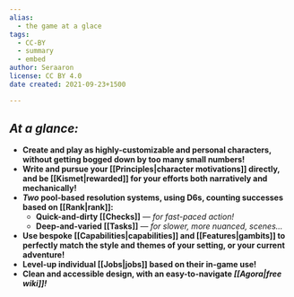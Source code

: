```yaml
---
alias:
  - the game at a glace
tags:
  - CC-BY
  - summary
  - embed
author: Seraaron
license: CC BY 4.0
date created: 2021-09-23+1500

---
```


## _At a glance:_

-   **Create and play as highly-customizable and personal characters, without getting bogged down by too many small numbers!**
-   **Write and pursue your [[Principles|character motivations]] directly, and be [[Kismet|rewarded]] for your efforts both narratively and mechanically!**
-   **_Two_ pool-based resolution systems, using D6s, counting successes based on [[Rank|rank]]:**
    -   **Quick-and-dirty [[Checks]]** — _for fast-paced action!_
    -   **Deep-and-varied [[Tasks]]** — _for slower, more nuanced, scenes…_
-   **Use bespoke [[Capabilities|capabilities]] and [[Features|gambits]] to perfectly match the style and themes of your setting, or your current adventure!**
-   **Level-up individual [[Jobs|jobs]] based on their in-game use!**
-   **Clean and accessible design, with an easy-to-navigate _[[Agora|free wiki]]!_**
